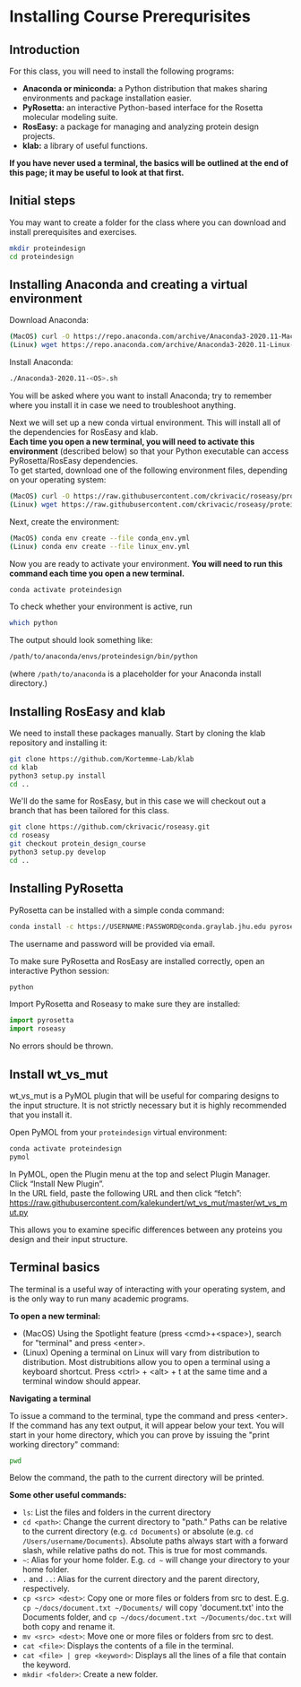 Installing Course Prerequrisites
===

## Introduction

For this class, you will need to install the following programs:  

- **Anaconda or miniconda:** a Python distribution that makes sharing environments and package installation easier.   
- **PyRosetta:** an interactive Python-based interface for the Rosetta molecular modeling suite.  
- **RosEasy:** a package for managing and analyzing protein design projects.  
- **klab:** a library of useful functions.  

**If you have never used a terminal, the basics will be outlined at the end of this page; it may be useful to look at that first.** 

## Initial steps
You may want to create a folder for the class where you can download and install prerequisites and exercises. 
```bash
mkdir proteindesign
cd proteindesign
```

## Installing Anaconda and creating a virtual environment

Download Anaconda:
```bash
(MacOS) curl -O https://repo.anaconda.com/archive/Anaconda3-2020.11-MacOSX-x86_64.sh
(Linux) wget https://repo.anaconda.com/archive/Anaconda3-2020.11-Linux-x86_64.sh
```

Install Anaconda:
```bash
./Anaconda3-2020.11-<OS>.sh
```
You will be asked where you want to install Anaconda; try to remember where you install it in case we need to troubleshoot anything. 

Next we will set up a new conda virtual environment. This will install all of the dependencies for RosEasy and klab.  
**Each time you open a new terminal, you will need to activate this environment** (described below) so that your Python executable can access PyRosetta/RosEasy dependencies.  
To get started, download one of the following environment files, depending on your operating system:  
```bash
(MacOS) curl -O https://raw.githubusercontent.com/ckrivacic/roseasy/protein_design_course/conda_env.yml
(Linux) wget https://raw.githubusercontent.com/ckrivacic/roseasy/protein_design_course/linux_env.yml
```

Next, create the environment:
```bash
(MacOS) conda env create --file conda_env.yml
(Linux) conda env create --file linux_env.yml
```

Now you are ready to activate your environment. **You will need to run this command each time you open a new terminal.**  
```bash
conda activate proteindesign
```

To check whether your environment is active, run  
```bash
which python
```
The output should look something like:  
```bash
/path/to/anaconda/envs/proteindesign/bin/python
```
(where `/path/to/anaconda` is a placeholder for your Anaconda install directory.)

## Installing RosEasy and klab
We need to install these packages manually. Start by cloning the klab repository and installing it:

```bash
git clone https://github.com/Kortemme-Lab/klab
cd klab
python3 setup.py install
cd ..
```

We'll do the same for RosEasy, but in this case we will checkout out a branch that has been tailored for this class.  
```bash
git clone https://github.com/ckrivacic/roseasy.git
cd roseasy
git checkout protein_design_course
python3 setup.py develop
cd ..
```

## Installing PyRosetta
PyRosetta can be installed with a simple conda command:  
```bash
conda install -c https://USERNAME:PASSWORD@conda.graylab.jhu.edu pyrosetta -y
```
The username and password will be provided via email.


To make sure PyRosetta and RosEasy are installed correctly, open an interactive Python session:
```bash
python
```
Import PyRosetta and Roseasy to make sure they are installed:
```python
import pyrosetta
import roseasy
```

No errors should be thrown.


## Install wt_vs_mut
wt_vs_mut is a PyMOL plugin that will be useful for comparing designs to the input structure. It is not strictly necessary but it is highly recommended that you install it.  

Open PyMOL from your `proteindesign` virtual environment:  
```bash
conda activate proteindesign
pymol
```

In PyMOL, open the Plugin menu at the top and select Plugin Manager.  
Click “Install New Plugin”.  
In the URL field, paste the following URL and then click “fetch”: 
https://raw.githubusercontent.com/kalekundert/wt_vs_mut/master/wt_vs_mut.py 

This allows you to examine specific differences between any proteins you design and their input structure. 

## Terminal basics

The terminal is a useful way of interacting with your operating system, and is the only way to run many academic programs. 

**To open a new terminal:**

- (MacOS) Using the Spotlight feature (press \<cmd\>+\<space\>), search for "terminal" and press \<enter\>.  
- (Linux) Opening a terminal on Linux will vary from distribution to distribution. Most distrubitions allow you to open a terminal using a keyboard shortcut. Press \<ctrl\> + \<alt\> + t at the same time and a terminal window should appear.

**Navigating a terminal**

To issue a command to the terminal, type the command and press \<enter\>. If the command has any text output, it will appear below your text. You will start in your home directory, which you can prove by issuing the "print working directory" command:
```bash
pwd
```
Below the command, the path to the current directory will be printed.  

**Some other useful commands:**
  
- `ls`: List the files and folders in the current directory
- `cd <path>`: Change the current directory to "path." Paths can be relative to the current directory (e.g. `cd Documents`) or absolute (e.g. `cd /Users/username/Documents`). Absolute paths always start with a forward slash, while relative paths do not. This is true for most commands.  
- `~`: Alias for your home folder.  E.g. `cd ~` will change your directory to your home folder.  
- `.` and `..`: Alias for the current directory and the parent directory, respectively.  
- `cp <src> <dest>`: Copy one or more files or folders from src to dest. E.g. `cp ~/docs/document.txt ~/Documents/` will copy 'document.txt' into the Documents folder, and `cp ~/docs/document.txt ~/Documents/doc.txt` will both copy and rename it.  
- `mv <src> <dest>`: Move one or more files or folders from src to dest.  
- `cat <file>`: Displays the contents of a file in the terminal.  
- `cat <file> | grep <keyword>`: Displays all the lines of a file that contain the keyword.  
- `mkdir <folder>`: Create a new folder.  
